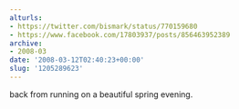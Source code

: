 ```yaml
---
alturls:
- https://twitter.com/bismark/status/770159680
- https://www.facebook.com/17803937/posts/856463952389
archive:
- 2008-03
date: '2008-03-12T02:40:23+00:00'
slug: '1205289623'
---
```


back from running on a beautiful spring evening.

